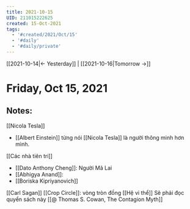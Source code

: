 ```yaml
---
title: 2021-10-15
UID: 211015222625
created: 15-Oct-2021
tags:
  - '#created/2021/Oct/15'
  - '#daily'
  - '#daily/private'
---
```

[[2021-10-14|<- Yesterday]] | [[2021-10-16|Tomorrow ->]]
# Friday, Oct 15, 2021

## Notes:
[[Nicola Tesla]]
-   [[Albert Einstein]] từng nói [[Nicola Tesla]] là người thông minh hơn mình.

[[Các nhà tiên tri]]
-   [[Dato Anthony Cheng]]: Người Mã Lai
-   [[Abhigya Anand]]: 
-   [[Boriska Kipriyanovich]]

[[Carl Sagan]]
[[Crop Circle]]: vòng tròn đồng
[[Hệ vi thể]]
Sẽ phải đọc quyển sách này [[@ Thomas S. Cowan, The Contagion Myth]]

